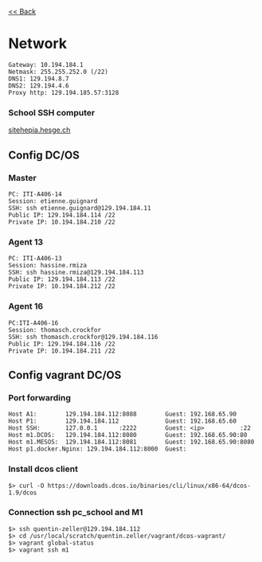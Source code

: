 [<< Back](README.md)
# Network

	Gateway: 10.194.184.1  
	Netmask: 255.255.252.0 (/22)  
	DNS1: 129.194.8.7   
	DNS2: 129.194.4.6  
	Proxy http: 129.194.185.57:3128

### School SSH computer
[sitehepia.hesge.ch](https://sitehepia.hesge.ch/iti/All.html)

## Config DC/OS
### Master
	PC: ITI-A406-14
	Session: etienne.guignard
	SSH: ssh etienne.guignard@129.194.184.11 
	Public IP: 129.194.184.114 /22
	Private IP: 10.194.184.210 /22  

### Agent 13
	PC: ITI-A406-13
	Session: hassine.rmiza
	SSH: ssh hassine.rmiza@129.194.184.113
	Public IP: 129.194.184.113 /22
	Private IP: 10.194.184.212 /22

### Agent 16
	PC:ITI-A406-16
	Session: thomasch.crockfor
	SSH: ssh thomasch.crockfor@129.194.184.116
	Public IP: 129.194.184.116 /22
	Private IP: 10.194.184.211 /22


## Config vagrant DC/OS
### Port forwarding
	Host A1: 		129.194.184.112:8088		Guest: 192.168.65.90  
	Host P1: 		129.194.184.112				Guest: 192.168.65.60  
	Host SSH: 		127.0.0.1 	   :2222		Guest: <ip> 		 :22  
	Host m1.DCOS:	129.194.184.112:8080		Guest: 192.168.65.90:80  
	Host m1.MESOS:	129.194.184.112:8081		Guest: 192.168.65.90:8080  
	Host p1.docker.Nginx: 129.194.184.112:8000	Guest:   

### Install dcos client
	$> curl -O https://downloads.dcos.io/binaries/cli/linux/x86-64/dcos-1.9/dcos

### Connection ssh pc_school and M1
	$> ssh quentin-zeller@129.194.184.112
	$> cd /usr/local/scratch/quentin.zeller/vagrant/dcos-vagrant/
	$> vagrant global-status
	$> vagrant ssh m1
